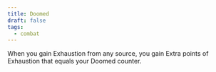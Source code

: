 ```yaml
---
title: Doomed
draft: false
tags:
  - combat
---
```

When you gain Exhaustion from any source, you gain Extra points of Exhaustion that equals your Doomed counter.